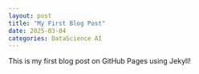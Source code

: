 ```yaml
---
layout: post
title: "My First Blog Post"
date: 2025-03-04
categories: DataScience AI
---  
```

This is my first blog post on GitHub Pages using Jekyll!
